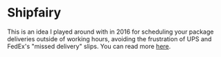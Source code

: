 # Shipfairy #

This is an idea I played around with in 2016 for scheduling your package deliveries outside of working hours, avoiding the frustration of UPS and FedEx's "missed delivery" slips. You can read more [here](https://abhireddy.com/shipfairy/).
